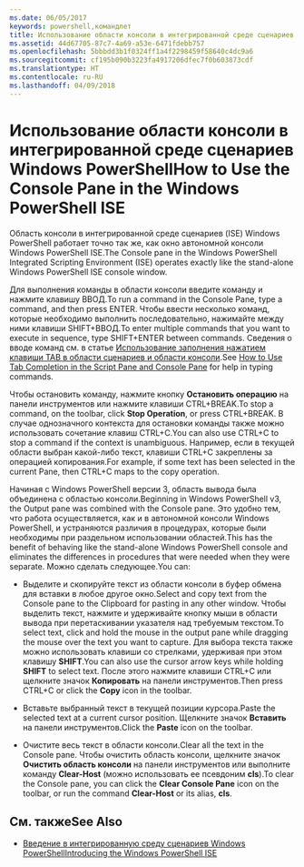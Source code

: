 ```yaml
---
ms.date: 06/05/2017
keywords: powershell,командлет
title: Использование области консоли в интегрированной среде сценариев Windows PowerShell
ms.assetid: 44d67705-87c7-4a69-a53e-6471fdebb757
ms.openlocfilehash: 5bbbdd3b1f0324ff1a4f2298459f58640c4dc9a6
ms.sourcegitcommit: cf195b090b3223fa4917206dfec7f0b603873cdf
ms.translationtype: HT
ms.contentlocale: ru-RU
ms.lasthandoff: 04/09/2018
---
```

# <a name="how-to-use-the-console-pane-in-the-windows-powershell-ise"></a><span data-ttu-id="56dbe-103">Использование области консоли в интегрированной среде сценариев Windows PowerShell</span><span class="sxs-lookup"><span data-stu-id="56dbe-103">How to Use the Console Pane in the Windows PowerShell ISE</span></span>

<span data-ttu-id="56dbe-104">Область консоли в интегрированной среде сценариев (ISE) Windows PowerShell работает точно так же, как окно автономной консоли Windows PowerShell ISE.</span><span class="sxs-lookup"><span data-stu-id="56dbe-104">The Console pane in the Windows PowerShell Integrated Scripting Environment (ISE) operates exactly like the stand-alone Windows PowerShell ISE console window.</span></span>

<span data-ttu-id="56dbe-105">Для выполнения команды в области консоли введите команду и нажмите клавишу ВВОД.</span><span class="sxs-lookup"><span data-stu-id="56dbe-105">To run a command in the Console Pane, type a command, and then press ENTER.</span></span> <span data-ttu-id="56dbe-106">Чтобы ввести несколько команд, которые необходимо выполнить последовательно, нажимайте между ними клавиши SHIFT+ВВОД.</span><span class="sxs-lookup"><span data-stu-id="56dbe-106">To enter multiple commands that you want to execute in sequence, type SHIFT+ENTER between commands.</span></span> <span data-ttu-id="56dbe-107">Сведения о вводе команд см. в статье [Использование заполнения нажатием клавиши TAB в области сценариев и области консоли](How-to-Use-Tab-Completion-in-the-Script-Pane-and-Console-Pane.md).</span><span class="sxs-lookup"><span data-stu-id="56dbe-107">See [How to Use Tab Completion in the Script Pane and Console Pane](How-to-Use-Tab-Completion-in-the-Script-Pane-and-Console-Pane.md) for help in typing commands.</span></span>

<span data-ttu-id="56dbe-108">Чтобы остановить команду, нажмите кнопку **Остановить операцию** на панели инструментов или нажмите клавиши CTRL+BREAK.</span><span class="sxs-lookup"><span data-stu-id="56dbe-108">To stop a command, on the toolbar, click **Stop Operation**, or press CTRL+BREAK.</span></span> <span data-ttu-id="56dbe-109">В случае однозначного контекста для остановки команды также можно использовать сочетание клавиш CTRL+C.</span><span class="sxs-lookup"><span data-stu-id="56dbe-109">You can also use CTRL+C to stop a command if the context is unambiguous.</span></span> <span data-ttu-id="56dbe-110">Например, если в текущей области выбран какой-либо текст, клавиши CTRL+C закреплены за операцией копирования.</span><span class="sxs-lookup"><span data-stu-id="56dbe-110">For example, if some text has been selected in the current Pane, then CTRL+C maps to the copy operation.</span></span>

<span data-ttu-id="56dbe-111">Начиная с Windows PowerShell версии 3, область вывода была объединена с областью консоли.</span><span class="sxs-lookup"><span data-stu-id="56dbe-111">Beginning in Windows PowerShell v3, the Output pane was combined with the Console pane.</span></span> <span data-ttu-id="56dbe-112">Это удобно тем, что работа осуществляется, как и в автономной консоли Windows PowerShell, и устраняются различия в процедурах, которые были необходимы при раздельном использовании областей.</span><span class="sxs-lookup"><span data-stu-id="56dbe-112">This has the benefit of behaving like the stand-alone Windows PowerShell console and eliminates the differences in procedures that were needed when they were separate.</span></span> <span data-ttu-id="56dbe-113">Можно сделать следующее.</span><span class="sxs-lookup"><span data-stu-id="56dbe-113">You can:</span></span>

- <span data-ttu-id="56dbe-114">Выделите и скопируйте текст из области консоли в буфер обмена для вставки в любое другое окно.</span><span class="sxs-lookup"><span data-stu-id="56dbe-114">Select and copy text from the Console pane to the Clipboard for pasting in any other window.</span></span> <span data-ttu-id="56dbe-115">Чтобы выделить текст, нажмите и удерживайте кнопку мыши в области вывода при перетаскивании указателя над требуемым текстом.</span><span class="sxs-lookup"><span data-stu-id="56dbe-115">To select text, click and hold the mouse in the output pane while dragging the mouse over the text you want to capture.</span></span> <span data-ttu-id="56dbe-116">Для выбора текста также можно использовать клавиши со стрелками, удерживая при этом клавишу **SHIFT**.</span><span class="sxs-lookup"><span data-stu-id="56dbe-116">You can also use the cursor arrow keys while holding **SHIFT** to select text.</span></span> <span data-ttu-id="56dbe-117">После этого нажмите клавиши CTRL+C или щелкните значок **Копировать** на панели инструментов.</span><span class="sxs-lookup"><span data-stu-id="56dbe-117">Then press CTRL+C or click the **Copy** icon in the toolbar.</span></span>

- <span data-ttu-id="56dbe-118">Вставьте выбранный текст в текущей позиции курсора.</span><span class="sxs-lookup"><span data-stu-id="56dbe-118">Paste the selected text at a current cursor position.</span></span> <span data-ttu-id="56dbe-119">Щелкните значок **Вставить** на панели инструментов.</span><span class="sxs-lookup"><span data-stu-id="56dbe-119">Click the **Paste** icon on the toolbar.</span></span>

- <span data-ttu-id="56dbe-120">Очистите весь текст в области консоли.</span><span class="sxs-lookup"><span data-stu-id="56dbe-120">Clear all the text in the Console pane.</span></span> <span data-ttu-id="56dbe-121">Чтобы очистить область консоли, щелкните значок **Очистить область консоли** на панели инструментов или выполните команду **Clear-Host** (можно использовать ее псевдоним **cls**).</span><span class="sxs-lookup"><span data-stu-id="56dbe-121">To clear the Console pane, you can click the **Clear Console Pane** icon on the toolbar, or run the command **Clear-Host** or its alias, **cls**.</span></span>

## <a name="see-also"></a><span data-ttu-id="56dbe-122">См. также</span><span class="sxs-lookup"><span data-stu-id="56dbe-122">See Also</span></span>

- [<span data-ttu-id="56dbe-123">Введение в интегрированную среду сценариев Windows PowerShell</span><span class="sxs-lookup"><span data-stu-id="56dbe-123">Introducing the Windows PowerShell ISE</span></span>](Introducing-the-Windows-PowerShell-ISE.md)